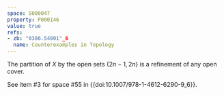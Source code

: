 ```yaml
---
space: S000047
property: P000146
value: true
refs:
- zb: "0386.54001"_6
  name: Counterexamples in Topology
---
```


The partition of $X$ by the open sets $\{2n-1,2n\}$ is a refinement of any open cover.

See item #3 for space #55 in {{doi:10.1007/978-1-4612-6290-9_6}}.
